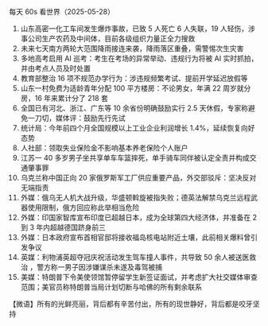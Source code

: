 每天 60s 看世界（2025-05-28）

1. 山东高密一化工车间发生爆炸事故，已致 5 人死亡 6 人失联，19 人轻伤，涉事公司生产农药及中间体，目前各级组织力量正全力搜救
2. 未来七天南方两轮大范围降雨接连来袭，降雨落区重叠，需警惕次生灾害
3. 多地高考启用 AI 巡考：考生在考场的异常举动、违规行为将被 AI 实时抓拍，并由考点人员及时处置
4. 教育部整治 16 项不规范办学行为：涉违规频繁考试、提前开学延迟放假等
5. 山东一村免费为适龄青年分配 100 平方楼房：不论男女，年满 22 周岁就分房，16 年来累计分了 218 套
6. 全国已有河北、浙江、广东等 10 余省份明确鼓励实行 2.5 天休假，专家称避免一刀切，媒体评：鼓励先行先试
7. 统计局：今年前四个月全国规模以上工业企业利润增长 1.4%，延续恢复向好态势
8. 人社部：领取失业保险金不影响基本养老保险个人账户
9. 江苏一 40 多岁男子坐共享单车车篮摔死，单手骑车同伴被认定全责并构成交通肇事罪
10. 乌克兰称中国正向 20 家俄罗斯军工厂供应重要产品，外交部驳斥：坚决反对无端指责
11. 外媒：俄乌无人机大战升级，华盛顿斡旋被指失败；德英法解禁乌克兰远程武器使用限制，俄方回应称此举相当危险
12. 外媒：印国家智库宣布印度已超越日本，成为全球第四大经济体，并准备在 2 到 3 年内超越德国跻身前三
13. 外媒：日本政府宣布首相官邸将接收福岛核电站附近土壤，此前相关爆料曾引发争议
14. 英媒：利物浦英超夺冠庆祝活动发生驾车撞人事件，共导致 50 余人被送医救治 ，警方称一男子因涉嫌谋杀未遂及毒驾被捕
15. 美媒：特朗普下令美使领馆暂停留学生新签证面试，并考虑扩大社交媒体审查范围；美官员称特朗普当局计划切断与哈佛的所有剩余联系

【微语】所有的光鲜亮丽，背后都有辛苦付出，所有的现世静好，背后都是咬牙坚持